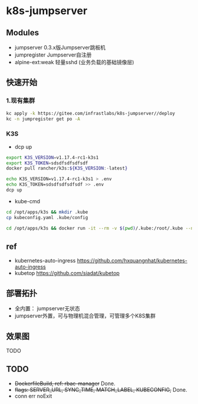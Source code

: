 # k8s-jumpserver

## Modules

- jumpserver 0.3.x版Jumpserver跳板机
- jumpregister Jumpserver自注册
- alpine-ext:weak 轻量sshd (业务负载的基础镜像层)

## 快速开始

### 1.现有集群

```bash
kc apply -k https://gitee.com/infrastlabs/k8s-jumpserver//deploy
kc -n jumpregister get po -A
```

### K3S

- dcp up

```bash
export K3S_VERSION=v1.17.4-rc1-k3s1
export K3S_TOKEN=sdsdfsdfsdfsdf
docker pull rancher/k3s:${K3S_VERSION:-latest}

echo K3S_VERSION=v1.17.4-rc1-k3s1 > .env
echo K3S_TOKEN=sdsdfsdfsdfsdf >> .env
dcp up
```

- kube-cmd

```bash
cd /opt/apps/k3s && mkdir .kube
cp kubeconfig.yaml .kube/config

cd /opt/apps/k3s && docker run -it --rm -v $(pwd)/.kube:/root/.kube --network=host --entrypoint=bash registry.cn-shenzhen.aliyuncs.com/infrastlabs/kube-cmd
```

## ref

- kubernetes-auto-ingress https://github.com/hxquangnhat/kubernetes-auto-ingress
- kubetop https://github.com/siadat/kubetop

## 部署拓扑

- 全内置： jumpserver无状态
- jumpserver外置，可与物理机混合管理，可管理多个K8S集群

## 效果图

TODO

## TODO

- ~~DockerfileBuild, ref: rbac-manager~~ Done.
- ~~flags: SERVER_URL, SYNC_TIME, MATCH_LABEL, KUBECONFIG,~~ Done.
- conn err noExit
